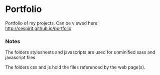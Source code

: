 Portfolio
================
Portfolio of my projects. Can be viewed here: http://cespirit.github.io/portfolio

<h3>Notes</h3>
<p>The folders stylesheets and javascripts are used for unminified sass and javascript files.</p>
<p>The folders css and js hold the files referenced by the web page(s).</p>
